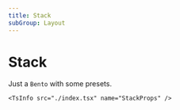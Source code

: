 ```yaml
---
title: Stack
subGroup: Layout
---
```


# Stack

Just a `Bento` with some presets.

<Demo src="./demos/demo1.tsx" />

```
<TsInfo src="./index.tsx" name="StackProps" />
```

<TsInfo src="./index.tsx" name="StackProps" />
